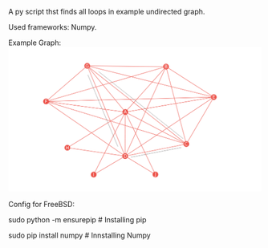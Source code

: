
A py script thst finds all loops in example undirected graph. 

Used frameworks: Numpy.

Example Graph:
![Graph example](https://github.com/Smira87/Loop_Finder/blob/master/Graph_Dracula.png)

Config for FreeBSD:

sudo python -m ensurepip # Installing pip

sudo pip install numpy # Innstalling Numpy
